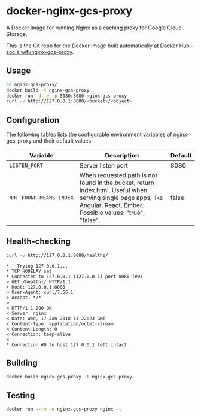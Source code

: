 # docker-nginx-gcs-proxy
A Docker image for running Nginx as a caching proxy for Google Cloud Storage.

This is the Git repo for the Docker image built automatically at Docker Hub - 
[socialwifi/nginx-gcs-proxy](https://hub.docker.com/r/socialwifi/nginx-gcs-proxy/).

## Usage

```bash
cd nginx-gcs-proxy/
docker build -t nginx-gcs-proxy .
docker run -d -e -p 8080:8080 nginx-gcs-proxy
curl -v http://127.0.0.1:8080/<bucket>/<object>
```

## Configuration

The following tables lists the configurable environment variables of nginx-gcs-proxy and their default values.

Variable | Description | Default
--- | --- | ---
`LISTEN_PORT` | Server listen port | 8080
`NOT_FOUND_MEANS_INDEX` | When requested path is not found in the bucket, return index.html. Useful when serving single page apps, like Angular, React, Ember. Possible values: "true", "false". | false

## Health-checking

```bash
curl -v http://127.0.0.1:8080/healthz/

```
```
*   Trying 127.0.0.1...
* TCP_NODELAY set
* Connected to 127.0.0.1 (127.0.0.1) port 8080 (#0)
> GET /healthz/ HTTP/1.1
> Host: 127.0.0.1:8080
> User-Agent: curl/7.55.1
> Accept: */*
> 
< HTTP/1.1 200 OK
< Server: nginx
< Date: Wed, 17 Jan 2018 14:22:23 GMT
< Content-Type: application/octet-stream
< Content-Length: 0
< Connection: keep-alive
< 
* Connection #0 to host 127.0.0.1 left intact
```

## Building

```bash
docker build nginx-gcs-proxy -t nginx-gcs-proxy

```

## Testing

```bash
docker run --rm -e nginx-gcs-proxy nginx -t
```
